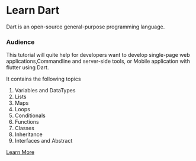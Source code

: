 # Learn Dart

Dart is an open-source general-purpose programming language.

### Audience

This tutorial will quite help for developers want to develop single-page web applications,Commandline and server-side tools, or Mobile application with flutter using Dart.

It contains the following topics

1. Variables and DataTypes
2. Lists
3. Maps
4. Loops
5. Conditionals
6. Functions
7. Classes
8. Inheritance
9. Interfaces and Abstract

<a href="https://www.dartlang.org/">Learn More</a>
